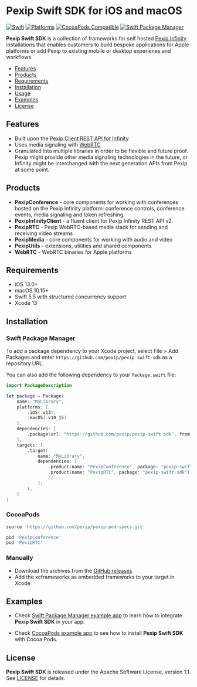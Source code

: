 # Pexip Swift SDK for iOS and macOS

[![Swift](https://img.shields.io/badge/Swift-5.5_5.6-orange?style=flat-square)](https://img.shields.io/badge/Swift-5.5_5.6-Orange?style=flat-square)
[![Platforms](https://img.shields.io/badge/Platforms-iOS_macOS-yellowgreen?style=flat-square)](https://img.shields.io/badge/Platforms-iOS_macOS-yellowgreen?style=flat-square)
[![CocoaPods Compatible](https://img.shields.io/badge/CocoaPods-compatible-green?style=flat-square)](https://img.shields.io/badge/CocoaPods-compatible-green?style=flat-square)
[![Swift Package Manager](https://img.shields.io/badge/Swift_Package_Manager-compatible-orange?style=flat-square)](https://img.shields.io/badge/Swift_Package_Manager-compatible-orange?style=flat-square)

**Pexip Swift SDK** is a collection of frameworks for self hosted [Pexip Infinity](https://docs.pexip.com/admin/admin_intro.htm) installations that enables customers to build bespoke applications for Apple platforms or add Pexip to existing mobile or desktop experienes and workflows.

- [Features](#features)
- [Products](#products)
- [Requirements](#requirements)
- [Installation](#installation)
- [Usage](https://github.com/pexip/pexip-swift-sdk/blob/main/Documentation/Usage.md)
- [Examples](#examples)
- [License](#license)

## Features

- Built upon the [Pexip Client REST API for Infinity](https://docs.pexip.com/api_client/api_rest.htm)
- Uses media signaling with [WebRTC](https://webrtc.org)
- Granulated into multiple libraries in order to be flexible and future proof. Pexip might provide other 
media signaling technologies in the future, or Infinity might be interchanged with the next generation APIs from Pexip at some point.

## Products

- **PexipConference** - core components for working with conferences hosted on the Pexip Infinity platform: conference controls, conference events, media signaling and token refreshing.
- **PexipInfinityClient** - a fluent client for Pexip Infinity REST API v2.
- **PexipRTC** - Pexip WebRTC-based media stack for sending and receiving video streams
- **PexipMedia** - core components for working with audio and video
- **PexipUtils** - extensions, utilities and shared components
- **WebRTC** - WebRTC binaries for Apple platforms

## Requirements

- iOS 13.0+
- macOS 10.15+
- Swift 5.5 with structured concurrency support
- Xcode 13

## Installation

### Swift Package Manager

To add a package dependency to your Xcode project, select File > Add Packages and enter 
`https://github.com/pexip/pexip-swift-sdk` as a repository URL.

You can also add the following dependency to your `Package.swift` file:
```swift
import PackageDescription

let package = Package(
    name: "MyLibrary",
    platforms: [
        .iOS(.v13),
        .macOS(.v10_15)
    ],
    dependencies: [
        .package(url: "https://github.com/pexip/pexip-swift-sdk", from: "0.1.0")
    ],
    targets: [
        .target(
            name: "MyLibrary",
            dependencies: [
                .product(name: "PexipConference", package: "pexip-swift-sdk"),
                .product(name: "PexipRTC", package: "pexip-swift-sdk"),
                // ...
            ],
        ),
    ]
)
```

### CocoaPods

```ruby
source 'https://github.com/pexip/pexip-pod-specs.git'

pod 'PexipConference'
pod 'PexipRTC'
```

### Manually

- Download the archives from the [GitHub releases](https://github.com/pexip/pexip-swift-sdk/releases)
- Add the xcframeworks as embedded frameworks to your target in Xcode

## Examples

- Check [Swift Package Manager example app](https://github.com/pexip/pexip-swift-sdk/tree/main/Examples/SPM) to learn how to integrate **Pexip Swift SDK** in your app.

- Check [CocoaPods example app](https://github.com/pexip/pexip-swift-sdk/tree/main/Examples/CocoaPods) to 
see how to install **Pexip Swift SDK** with Cocoa Pods.

## License

**Pexip Swift SDK** is released under the Apache Software License, version 1.1. 
See [LICENSE](https://github.com/pexip/pexip-swift-sdk/blob/main/LICENSE) for details.
